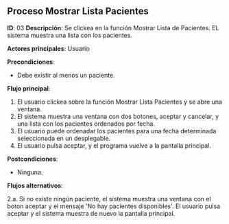 ## Proceso Mostrar Lista Pacientes

**ID**: 03
**Descripción**: Se clickea en la función Mostrar Lista de Pacientes. EL sistema muestra una lista con los pacientes.

**Actores principales**: Usuario

**Precondiciones**:
* Debe existir al menos un paciente.

**Flujo principal**:
1. El usuario clickea sobre la función Mostrar Lista Pacientes y se abre una ventana.
1. El sistema muestra una ventana con dos botones, aceptar y cancelar, y una lista con los pacientes ordenados por fecha.  
1. El usuario puede ordenadar los pacientes para una fecha determinada seleccionada en un desplegable.
1. El usuario pulsa aceptar, y el programa vuelve a la pantalla principal.
 
**Postcondiciones**:

* Ninguna.   
 
**Flujos alternativos**:

2.a. Si no existe ningún paciente, el sistema muestra una ventana con el boton aceptar y el mensaje 'No hay pacientes disponibles'. El usuario pulsa aceptar y el sistema muestra de nuevo la pantalla principal.